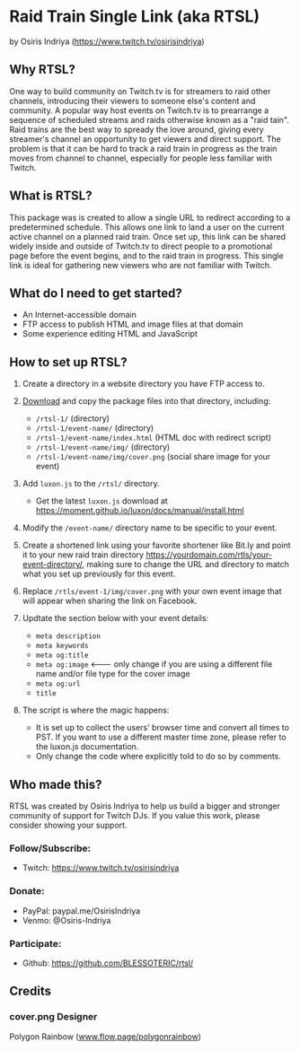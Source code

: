 # Raid Train Single Link (aka RTSL)
by Osiris Indriya (https://www.twitch.tv/osirisindriya)

## Why RTSL?
One way to build community on Twitch.tv is for streamers to raid other channels, introducing their viewers to someone else's content and community. A popular way host events on Twitch.tv is to prearrange a sequence of scheduled streams and raids otherwise known as a "raid tain". Raid trains are the best way to spready the love around, giving every streamer's channel an opportunity to get viewers and direct support. The problem is that it can be hard to track a raid train in progress as the train moves from channel to channel, especially for people less familiar with Twitch.

## What is RTSL?
This package was is created to allow a single URL to redirect according to a predetermined schedule. This allows one link to land a user on the current active channel on a planned raid train. Once set up, this link can be shared widely inside and outside of Twitch.tv to direct people to a promotional page before the event begins, and to the raid train in progress. This single link is ideal for gathering new viewers who are not familiar with Twitch.

## What do I need to get started?
* An Internet-accessible domain
* FTP access to publish HTML and image files at that domain
* Some experience editing HTML and JavaScript

## How to set up RTSL?

1. Create a directory in a website directory you have FTP access to.

1. [Download](https://github.com/BLESSOTERIC/rtsl/archive/v1.zip) and copy the package files into that directory, including:
    * `/rtsl-1/` (directory)
    * `/rtsl-1/event-name/` (directory)
    * `/rtsl-1/event-name/index.html` (HTML doc with redirect script)
    * `/rtsl-1/event-name/img/` (directory)
    * `/rtsl-1/event-name/img/cover.png` (social share image for your event)

1. Add `luxon.js` to the `/rtsl/` directory.
    * Get the latest `luxon.js` download at https://moment.github.io/luxon/docs/manual/install.html

1. Modify the `/event-name/` directory name to be specific to your event.

1. Create a shortened link using your favorite shortener like Bit.ly and point it to your new raid train directory https://yourdomain.com/rtls/your-event-directory/, making sure to change the URL and directory to match what you set up previously for this event.

1. Replace `/rtls/event-1/img/cover.png` with your own event image that will appear when sharing the link on Facebook.

1. Updtate the <head> section below with your event details:
    * `meta description`
    * `meta keywords`
    * `meta og:title`
    * `meta og:image` <--- only change if you are using a different file name and/or file type for the cover image
    * `meta og:url`
    * `title`

1. The script is where the magic happens: 
    * It is set up to collect the users' browser time and convert all times to PST. If you want to use a different master time zone, please refer to the luxon.js documentation.
    * Only change the code where explicitly told to do so by comments.

## Who made this?
RTSL was created by Osiris Indriya to help us build a bigger and stronger community of support for Twitch DJs. If you value this work, please consider showing your support.

### Follow/Subscribe: 
* Twitch: https://www.twitch.tv/osirisindriya

### Donate:
* PayPal: paypal.me/OsirisIndriya
* Venmo: @Osiris-Indriya

### Participate:
* Github: https://github.com/BLESSOTERIC/rtsl/

## Credits

### cover.png Designer
Polygon Rainbow (www.flow.page/polygonrainbow)
